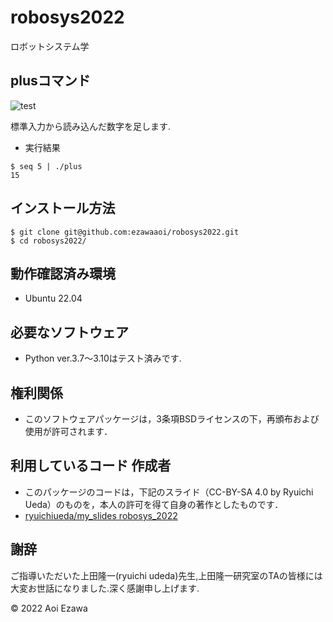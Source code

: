 # robosys2022

ロボットシステム学

## plusコマンド
![test](http://github.com/ezawaaoi/robosys2022/actions/workflows/test.yml/badge.svg)

標準入力から読み込んだ数字を足します.

* 実行結果
```
$ seq 5 | ./plus
15
```
## インストール方法
```
$ git clone git@github.com:ezawaaoi/robosys2022.git
$ cd robosys2022/
```
## 動作確認済み環境
* Ubuntu 22.04

## 必要なソフトウェア
* Python ver.3.7～3.10はテスト済みです.

## 権利関係
* このソフトウェアパッケージは，3条項BSDライセンスの下，再頒布および使用が許可されます．

## 利用しているコード 作成者
  * このパッケージのコードは，下記のスライド（CC-BY-SA 4.0 by Ryuichi Ueda）のものを，本人の許可を得て自身の著作としたものです．
  * [ryuichiueda/my_slides robosys_2022](https://github.com/ryuichiueda/my_slides/tree/master/robosys_2022)

## 謝辞
ご指導いただいた上田隆一(ryuichi udeda)先生,上田隆一研究室のTAの皆様には大変お世話になりました.深く感謝申し上げます.

© 2022 Aoi Ezawa
